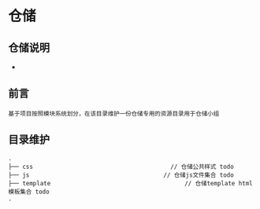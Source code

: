 # 仓储

## 仓储说明
- 

## 前言
    基于项目按照模块系统划分，在该目录维护一份仓储专用的资源目录用于仓储小组


## 目录维护
```
.
├── css                                       // 仓储公共样式 todo
├── js                                      // 仓储js文件集合 todo
├── template                                      // 仓储template html模板集合 todo
.

```